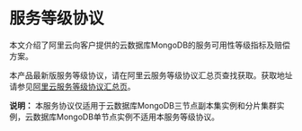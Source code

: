 # 服务等级协议

本文介绍了阿里云向客户提供的云数据库MongoDB的服务可用性等级指标及赔偿方案。

本产品最新版服务等级协议，请在阿里云服务等级协议汇总页查找获取。获取地址请参见[阿里云服务等级协议汇总页](https://help.aliyun.com/document_detail/56773.html)。

**说明：** 本服务协议仅适用于云数据库MongoDB三节点副本集实例和分片集群实例，云数据库MongoDB单节点实例不适用本服务等级协议。

